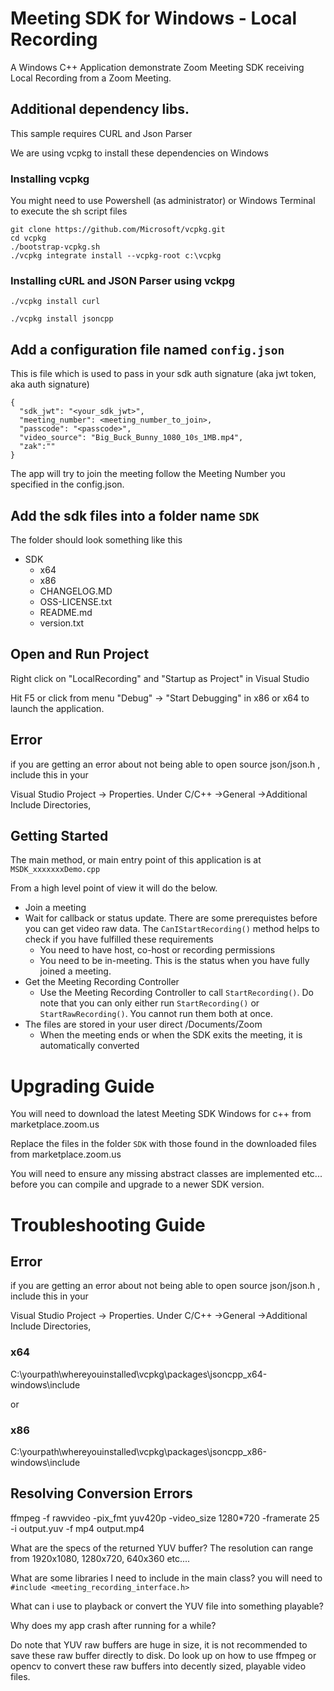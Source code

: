 
# Meeting SDK for Windows - Local Recording

A Windows C++ Application demonstrate Zoom Meeting SDK receiving Local Recording from a Zoom Meeting.

## Additional dependency libs.

This sample requires CURL and Json Parser

We are using vcpkg to install these dependencies on Windows

### Installing vcpkg
You might need to use Powershell (as administrator) or Windows Terminal to execute the sh script files
```
git clone https://github.com/Microsoft/vcpkg.git
cd vcpkg
./bootstrap-vcpkg.sh 
./vcpkg integrate install --vcpkg-root c:\vcpkg
```

### Installing cURL and JSON Parser using vckpg

`./vcpkg install curl`

`./vcpkg install jsoncpp`

## Add a configuration file named `config.json`

This is file which is used to pass in your sdk auth signature (aka jwt token, aka auth signature)

```
{
  "sdk_jwt": "<your_sdk_jwt>",
  "meeting_number": <meeting_number_to_join>,
  "passcode": "<passcode>",
  "video_source": "Big_Buck_Bunny_1080_10s_1MB.mp4",
  "zak":""
}
```

The app will try to join the meeting follow the Meeting Number you specified in the config.json. 

## Add the sdk files into a folder name `SDK`

The folder should look something like this

- SDK
	- x64
	- x86
	- CHANGELOG.MD
	- OSS-LICENSE.txt
	- README.md
	- version.txt



## Open and Run Project

Right click on "LocalRecording" and "Startup as Project" in Visual Studio


Hit F5 or click from menu "Debug" -> "Start Debugging" in x86 or x64 to launch the application.


## Error

if you are getting an error about not being able to open source json/json.h , include this in your

Visual Studio Project -> Properties. Under C/C++ ->General ->Additional Include Directories,


## Getting Started

The main method, or main entry point of this application is at `MSDK_xxxxxxxDemo.cpp`

From a high level point of view it will do the below.
- Join a meeting
- Wait for callback or status update. There are some prerequistes before you can get video raw data. The `CanIStartRecording()` method helps to check if you have fulfilled these requirements
  - You need to have host, co-host or recording permissions
  - You need to be in-meeting. This is the status when you have fully joined a meeting.
- Get the Meeting Recording Controller
  - Use the Meeting Recording Controller to call `StartRecording()`. Do note that you can only either run `StartRecording()` or `StartRawRecording()`. You cannot run them both at once.
- The files are stored in your user direct /Documents/Zoom
	-	When the meeting ends or when the SDK exits the meeting, it is automatically converted


# Upgrading Guide

You will need to download the latest Meeting SDK Windows for c++ from marketplace.zoom.us

Replace the files in the folder `SDK` with those found in the downloaded files from marketplace.zoom.us

You will need to ensure any missing abstract classes are implemented etc... before you can compile and upgrade to a newer SDK version.

# Troubleshooting Guide

## Error

if you are getting an error about not being able to open source json/json.h , include this in your

Visual Studio Project -> Properties. Under C/C++ ->General ->Additional Include Directories,

 ### x64
 C:\yourpath\whereyouinstalled\vcpkg\packages\jsoncpp_x64-windows\include
 
 or

 ### x86
 C:\yourpath\whereyouinstalled\vcpkg\packages\jsoncpp_x86-windows\include
 

## Resolving Conversion Errors

ffmpeg -f rawvideo -pix_fmt yuv420p -video_size 1280*720 -framerate 25 -i output.yuv -f mp4 output.mp4

What are the specs of the returned YUV buffer?
The resolution can range from 1920x1080, 1280x720, 640x360 etc....

What are some libraries I need to include in the main class? 
you will need to `#include <meeting_recording_interface.h>`

What can i use to playback or convert the YUV file into something playable?

Why does my app crash after running for a while?

Do note that YUV raw buffers are huge in size, it is not recommended to save these raw buffer directly to disk. Do look up on how to use ffmpeg or opencv to convert these raw buffers into decently sized, playable video files.

